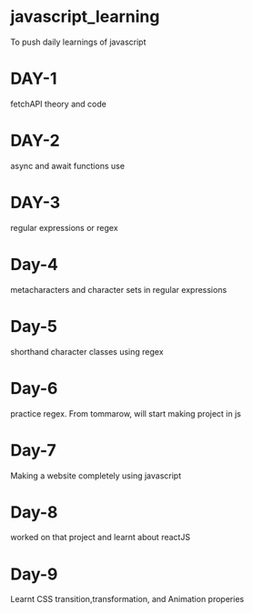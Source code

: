 # javascript_learning
To push daily learnings of javascript

# DAY-1
fetchAPI theory and code

# DAY-2
async and await functions use

# DAY-3
regular expressions or regex

# Day-4
metacharacters and character sets in regular expressions

# Day-5
shorthand character classes using regex

# Day-6
practice regex. From tommarow, will start making project in js

# Day-7
Making a website completely using javascript

# Day-8
worked on that project and learnt about reactJS

# Day-9
Learnt CSS transition,transformation, and Animation properies
